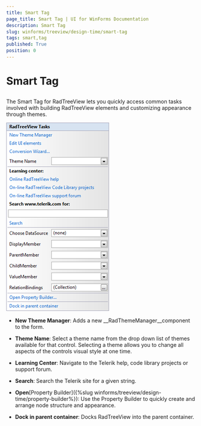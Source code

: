 ```yaml
---
title: Smart Tag
page_title: Smart Tag | UI for WinForms Documentation
description: Smart Tag
slug: winforms/treeview/design-time/smart-tag
tags: smart,tag
published: True
position: 0
---
```


# Smart Tag



## 

The Smart Tag for RadTreeView lets you quickly access common tasks involved with building RadTreeView elements and customizing appearance through themes.

![treeview-design-time-smart-tag 001](images/treeview-design-time-smart-tag001.png)

* __New Theme Manager__: Adds a new __RadThemeManager__component to the form.

* __Theme Name__: Select a theme name from the drop down list of themes available for that control. Selecting a theme allows you to change all aspects of the controls visual style at one time.

* __Learning Center__: Navigate to the Telerik help, code library projects or support forum.

* __Search__: Search the Telerik site for a given string.

* __Open__[Property Builder]({%slug winforms/treeview/design-time/property-builder%}): Use the Property Builder to quickly create and arrange node structure and appearance.

* __Dock in parent container__: Docks RadTreeView into the parent container.
